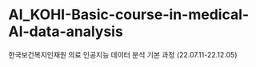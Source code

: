 # AI_KOHI-Basic-course-in-medical-AI-data-analysis
한국보건복지인재원 의료 인공지능 데이터 분석 기본 과정 (22.07.11-22.12.05)
